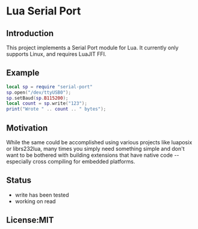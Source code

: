 Lua Serial Port
===============


Introduction
------------

This project implements a Serial Port module for Lua.  It currently only supports Linux, and requires LuaJIT
FFI.

Example
-------

```lua
local sp = require "serial-port"
sp.open("/dev/ttyUSB0");
sp.setBaud(sp.B115200);
local count = sp.write("123");
print("Wrote " .. count .. " bytes");
```

Motivation
----------

While the same could be accomplished using various projects like luaposix or librs232lua, many times
you simply need something simple and don't want to be bothered with building extensions that have
native code -- especially cross compiling for embedded platforms.

Status
------

* write has been tested
* working on read 

License:MIT
-----------





